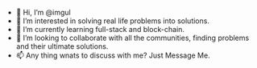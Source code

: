 - 👋 Hi, I’m @imgul
- 👀 I’m interested in solving real life problems into solutions.
- 🌱 I’m currently learning full-stack and block-chain.
- 💞️ I’m looking to collaborate with all the communities, finding problems and their ultimate solutions.
- 📫 Any thing wnats to discuss with me? Just Message Me.

<!---
imgul/imgul is a ✨ special ✨ repository because its `README.md` (this file) appears on your GitHub profile.
You can click the Preview link to take a look at your changes.
--->
